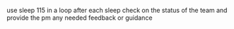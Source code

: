 use sleep 115 in a loop after each sleep check on the status of the team and provide the pm any needed feedback or guidance
